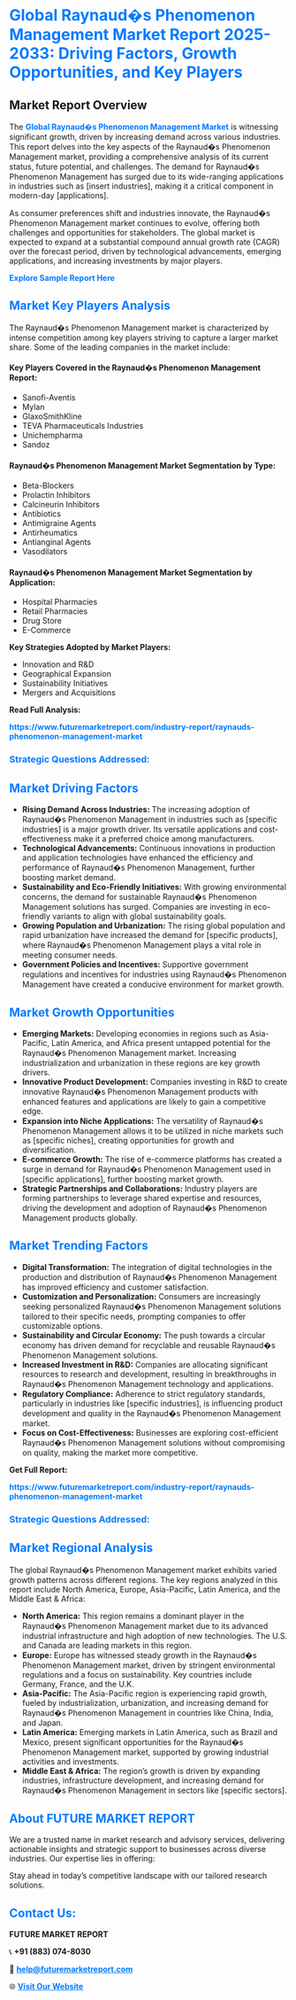<h1 style="color: #007BFF;">Global Raynaud�s Phenomenon Management Market Report 2025-2033: Driving Factors, Growth Opportunities, and Key Players</h1>

<section id="overview">
<h2>Market Report Overview</h2>
<p>The <a href="https://www.futuremarketreport.com/industry-report/raynauds-phenomenon-management-market" style="color: #007BFF; text-decoration: none;"><strong>Global Raynaud�s Phenomenon Management Market</strong></a> is witnessing significant growth, driven by increasing demand across various industries. This report delves into the key aspects of the Raynaud�s Phenomenon Management market, providing a comprehensive analysis of its current status, future potential, and challenges. The demand for Raynaud�s Phenomenon Management has surged due to its wide-ranging applications in industries such as [insert industries], making it a critical component in modern-day [applications].</p>
<p>As consumer preferences shift and industries innovate, the Raynaud�s Phenomenon Management market continues to evolve, offering both challenges and opportunities for stakeholders. The global market is expected to expand at a substantial compound annual growth rate (CAGR) over the forecast period, driven by technological advancements, emerging applications, and increasing investments by major players.</p>
</section>

<section id="overview">
<p><a href="https://www.futuremarketreport.com/request-sample/reportId=77266" style="color: #007BFF; text-decoration: none;"><strong>Explore Sample Report Here</strong></a></p>
</section>

<section id="key-players">
<h2 style="color: #007BFF;">Market Key Players Analysis</h2>
<p>The Raynaud�s Phenomenon Management market is characterized by intense competition among key players striving to capture a larger market share. Some of the leading companies in the market include:</p>
<h4>Key Players Covered in the Raynaud�s Phenomenon Management Report:</h4>
<ul><li>Sanofi-Aventis</li><li>Mylan</li><li>GlaxoSmithKline</li><li>TEVA Pharmaceuticals Industries</li><li>Unichempharma</li><li>Sandoz</li></ul>
<h4>Raynaud�s Phenomenon Management Market Segmentation by Type:</h4>
<ul><li>Beta-Blockers</li><li>Prolactin Inhibitors</li><li>Calcineurin Inhibitors</li><li>Antibiotics</li><li>Antimigraine Agents</li><li>Antirheumatics</li><li>Antianginal Agents</li><li>Vasodilators</li></ul>

<h4>Raynaud�s Phenomenon Management Market Segmentation by Application:</h4>
<ul><li>Hospital Pharmacies</li><li>Retail Pharmacies</li><li>Drug Store</li><li>E-Commerce</li></ul>
<p><strong>Key Strategies Adopted by Market Players:</strong></p>
<ul>
<li>Innovation and R&D</li>
<li>Geographical Expansion</li>
<li>Sustainability Initiatives</li>
<li>Mergers and Acquisitions</li>
</ul>
</section>

<section>
<p><strong>Read Full Analysis: </strong></p><a href="https://www.futuremarketreport.com/industry-report/raynauds-phenomenon-management-market" style="color: #007BFF; text-decoration: none;"><strong>https://www.futuremarketreport.com/industry-report/raynauds-phenomenon-management-market</strong></a>
<h3 style="color: #007BFF;">Strategic Questions Addressed:</h3>
</section>

<section id="driving-factors">
<h2 style="color: #007BFF;">Market Driving Factors</h2>
<ul>
<li><strong>Rising Demand Across Industries:</strong> The increasing adoption of Raynaud�s Phenomenon Management in industries such as [specific industries] is a major growth driver. Its versatile applications and cost-effectiveness make it a preferred choice among manufacturers.</li>
<li><strong>Technological Advancements:</strong> Continuous innovations in production and application technologies have enhanced the efficiency and performance of Raynaud�s Phenomenon Management, further boosting market demand.</li>
<li><strong>Sustainability and Eco-Friendly Initiatives:</strong> With growing environmental concerns, the demand for sustainable Raynaud�s Phenomenon Management solutions has surged. Companies are investing in eco-friendly variants to align with global sustainability goals.</li>
<li><strong>Growing Population and Urbanization:</strong> The rising global population and rapid urbanization have increased the demand for [specific products], where Raynaud�s Phenomenon Management plays a vital role in meeting consumer needs.</li>
<li><strong>Government Policies and Incentives:</strong> Supportive government regulations and incentives for industries using Raynaud�s Phenomenon Management have created a conducive environment for market growth.</li>
</ul>
</section>

<section id="growth-opportunities">
<h2 style="color: #007BFF;">Market Growth Opportunities</h2>
<ul>
<li><strong>Emerging Markets:</strong> Developing economies in regions such as Asia-Pacific, Latin America, and Africa present untapped potential for the Raynaud�s Phenomenon Management market. Increasing industrialization and urbanization in these regions are key growth drivers.</li>
<li><strong>Innovative Product Development:</strong> Companies investing in R&D to create innovative Raynaud�s Phenomenon Management products with enhanced features and applications are likely to gain a competitive edge.</li>
<li><strong>Expansion into Niche Applications:</strong> The versatility of Raynaud�s Phenomenon Management allows it to be utilized in niche markets such as [specific niches], creating opportunities for growth and diversification.</li>
<li><strong>E-commerce Growth:</strong> The rise of e-commerce platforms has created a surge in demand for Raynaud�s Phenomenon Management used in [specific applications], further boosting market growth.</li>
<li><strong>Strategic Partnerships and Collaborations:</strong> Industry players are forming partnerships to leverage shared expertise and resources, driving the development and adoption of Raynaud�s Phenomenon Management products globally.</li>
</ul>
</section>

<section id="trending-factors">
<h2 style="color: #007BFF;">Market Trending Factors</h2>
<ul>
<li><strong>Digital Transformation:</strong> The integration of digital technologies in the production and distribution of Raynaud�s Phenomenon Management has improved efficiency and customer satisfaction.</li>
<li><strong>Customization and Personalization:</strong> Consumers are increasingly seeking personalized Raynaud�s Phenomenon Management solutions tailored to their specific needs, prompting companies to offer customizable options.</li>
<li><strong>Sustainability and Circular Economy:</strong> The push towards a circular economy has driven demand for recyclable and reusable Raynaud�s Phenomenon Management solutions.</li>
<li><strong>Increased Investment in R&D:</strong> Companies are allocating significant resources to research and development, resulting in breakthroughs in Raynaud�s Phenomenon Management technology and applications.</li>
<li><strong>Regulatory Compliance:</strong> Adherence to strict regulatory standards, particularly in industries like [specific industries], is influencing product development and quality in the Raynaud�s Phenomenon Management market.</li>
<li><strong>Focus on Cost-Effectiveness:</strong> Businesses are exploring cost-efficient Raynaud�s Phenomenon Management solutions without compromising on quality, making the market more competitive.</li>
</ul>
</section>

<section>
<p><strong>Get Full Report: </strong></p><a href="https://www.futuremarketreport.com/industry-report/raynauds-phenomenon-management-market" style="color: #007BFF; text-decoration: none;"><strong>https://www.futuremarketreport.com/industry-report/raynauds-phenomenon-management-market</strong></a>
<h3 style="color: #007BFF;">Strategic Questions Addressed:</h3>
</section>


<section id="regional-analysis">
<h2 style="color: #007BFF;">Market Regional Analysis</h2>
<p>The global Raynaud�s Phenomenon Management market exhibits varied growth patterns across different regions. The key regions analyzed in this report include North America, Europe, Asia-Pacific, Latin America, and the Middle East & Africa:</p>
<ul>
<li><strong>North America:</strong> This region remains a dominant player in the Raynaud�s Phenomenon Management market due to its advanced industrial infrastructure and high adoption of new technologies. The U.S. and Canada are leading markets in this region.</li>
<li><strong>Europe:</strong> Europe has witnessed steady growth in the Raynaud�s Phenomenon Management market, driven by stringent environmental regulations and a focus on sustainability. Key countries include Germany, France, and the U.K.</li>
<li><strong>Asia-Pacific:</strong> The Asia-Pacific region is experiencing rapid growth, fueled by industrialization, urbanization, and increasing demand for Raynaud�s Phenomenon Management in countries like China, India, and Japan.</li>
<li><strong>Latin America:</strong> Emerging markets in Latin America, such as Brazil and Mexico, present significant opportunities for the Raynaud�s Phenomenon Management market, supported by growing industrial activities and investments.</li>
<li><strong>Middle East & Africa:</strong> The region’s growth is driven by expanding industries, infrastructure development, and increasing demand for Raynaud�s Phenomenon Management in sectors like [specific sectors].</li>
</ul>
</section>

<footer>
<h2 style="color: #007BFF;">About FUTURE MARKET REPORT</h2>
<p>We are a trusted name in market research and advisory services, delivering actionable insights and strategic support to businesses across diverse industries. Our expertise lies in offering:</p>

<p>Stay ahead in today’s competitive landscape with our tailored research solutions.</p>

<h2 style="color: #007BFF;">Contact Us:</h2>
<p><strong>FUTURE MARKET REPORT</strong></p>
<p>📞 <strong>+91 (883) 074-8030</strong></p>
<p>📧 <strong><a href="mailto:help@futuremarketreport.com" style="color: #007BFF;">help@futuremarketreport.com</a></strong></p>
<p>🌐 <strong><a href="https://www.futuremarketreport.com/" style="color: #007BFF;">Visit Our Website</a></strong></p>
</footer>